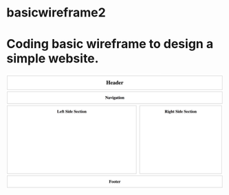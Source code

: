 # basicwireframe2

# Coding basic wireframe to design a simple website.
![](images/screenshoot.png)
